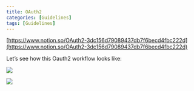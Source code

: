 ```yaml
---
title: OAuth2
categories: [Guidelines]
tags: [Guidelines]
---
```


[https://www.notion.so/OAuth2-3dc156d79089437db7f6becd4fbc222d](https://www.notion.so/OAuth2-3dc156d79089437db7f6becd4fbc222d)


Let’s see how this Oauth2 workflow looks like:


![](https://prod-files-secure.s3.us-west-2.amazonaws.com/9960fb2a-b75e-4bea-a8f9-b00925db1215/3bce41e0-99e8-4ebd-9701-e2bc9cbb79a2/Untitled.png?X-Amz-Algorithm=AWS4-HMAC-SHA256&X-Amz-Content-Sha256=UNSIGNED-PAYLOAD&X-Amz-Credential=ASIAZI2LB466UYD7IM33%2F20250616%2Fus-west-2%2Fs3%2Faws4_request&X-Amz-Date=20250616T202606Z&X-Amz-Expires=3600&X-Amz-Security-Token=IQoJb3JpZ2luX2VjEHwaCXVzLXdlc3QtMiJIMEYCIQC%2FObCwgFwMiKVq8mdfeR4ap2Xk9Ha9sswFmn1Gm921rwIhAPQvU1%2FxGobZa2PVbBRIrnoWNfbtLZNyvP1G9JnmfxphKv8DCGUQABoMNjM3NDIzMTgzODA1Igy0guiiriMU%2FEosN28q3AOXF05%2Bz2bPLxw1epV2iT4MRcQk3T4ACjIK%2Fc3MOOqHN%2BpCCNGAjcwpKCxP5q7EZyuv%2F9e%2B8LI7AL7k4QMBajrmaQYgz8TbtdzFkk13C4dEo48ex%2F9bPGGdqo2SHUzMaQzpgmw8Slhp2DiF9tvE0t7ZvrcsX3e9%2BDeyatwd%2Fiwoxkehvqhr9gep1UH1MmKSuKwvGNaWo%2Fn%2Blb6gzUlnToKPCKk5oJ%2FUKlNzliULNvekubJc9x1MpF%2FWxjVA0IM5mZF%2Fvy1VFoNaz2D%2Fy%2BnlUUSdIeST9sVWqUg%2FB4m5piao%2BuraLDyILbFw31h51OLF3UxHUTP%2FdFE68Hm%2Bz8glFvPdZntK02Y5hq06hh%2BPJxWMT0QTdhLmJAoq9wIinhBJAte2O11zrR2eXGim1eQkpEu10jKoriOu8v%2BrLJM2FNJATFIue%2Fftjff3qD0dhBk1m1upip0%2FL60YnPwTPcxerueWqa4uqfZ7Uj2tqiGWI%2FJFhBUK8WQeVhhzvUdr91lST99FBlntv6JRVfyO4iaqLSBcDIagZRRyqIwmZlWBpLX8sQXKhmMJXap9WmvKVVQ1Mx233%2BKoRJa8WoKc6TvJbUx1TZ6mJ%2B62gKP%2BeeSz0QtE9vRCEBN7xXRV%2FTLEtTCn38HCBjqkAYAigY903DQmqOmxq970BJkx0TCKr6XEREyfgTf63AcP8T1swEjLD9Gal3mXvmbjYGLKr%2BiRh0495ENHZuDFsavdVDPy%2BU5GvZ0mh6%2Bt0JqcMSJi%2BnHGCL1CxwvgomqMlLVysZN%2F%2B7wsVEhPYdOzTscbY3M%2FmeeraxXAJ3uJz8LayFOXOYJHmiFF0UPJYPoEgzWauGVAGPimUjhfFqUVQELsvMsA&X-Amz-Signature=ed5657682da2ae852f3d44ec106f00512089d03cbfe2a6bf8fc2eeef501930e7&X-Amz-SignedHeaders=host&x-amz-checksum-mode=ENABLED&x-id=GetObject)


![](https://prod-files-secure.s3.us-west-2.amazonaws.com/9960fb2a-b75e-4bea-a8f9-b00925db1215/27d32b66-de43-41de-80f7-7edb81d1190f/Untitled.png?X-Amz-Algorithm=AWS4-HMAC-SHA256&X-Amz-Content-Sha256=UNSIGNED-PAYLOAD&X-Amz-Credential=ASIAZI2LB466UYD7IM33%2F20250616%2Fus-west-2%2Fs3%2Faws4_request&X-Amz-Date=20250616T202606Z&X-Amz-Expires=3600&X-Amz-Security-Token=IQoJb3JpZ2luX2VjEHwaCXVzLXdlc3QtMiJIMEYCIQC%2FObCwgFwMiKVq8mdfeR4ap2Xk9Ha9sswFmn1Gm921rwIhAPQvU1%2FxGobZa2PVbBRIrnoWNfbtLZNyvP1G9JnmfxphKv8DCGUQABoMNjM3NDIzMTgzODA1Igy0guiiriMU%2FEosN28q3AOXF05%2Bz2bPLxw1epV2iT4MRcQk3T4ACjIK%2Fc3MOOqHN%2BpCCNGAjcwpKCxP5q7EZyuv%2F9e%2B8LI7AL7k4QMBajrmaQYgz8TbtdzFkk13C4dEo48ex%2F9bPGGdqo2SHUzMaQzpgmw8Slhp2DiF9tvE0t7ZvrcsX3e9%2BDeyatwd%2Fiwoxkehvqhr9gep1UH1MmKSuKwvGNaWo%2Fn%2Blb6gzUlnToKPCKk5oJ%2FUKlNzliULNvekubJc9x1MpF%2FWxjVA0IM5mZF%2Fvy1VFoNaz2D%2Fy%2BnlUUSdIeST9sVWqUg%2FB4m5piao%2BuraLDyILbFw31h51OLF3UxHUTP%2FdFE68Hm%2Bz8glFvPdZntK02Y5hq06hh%2BPJxWMT0QTdhLmJAoq9wIinhBJAte2O11zrR2eXGim1eQkpEu10jKoriOu8v%2BrLJM2FNJATFIue%2Fftjff3qD0dhBk1m1upip0%2FL60YnPwTPcxerueWqa4uqfZ7Uj2tqiGWI%2FJFhBUK8WQeVhhzvUdr91lST99FBlntv6JRVfyO4iaqLSBcDIagZRRyqIwmZlWBpLX8sQXKhmMJXap9WmvKVVQ1Mx233%2BKoRJa8WoKc6TvJbUx1TZ6mJ%2B62gKP%2BeeSz0QtE9vRCEBN7xXRV%2FTLEtTCn38HCBjqkAYAigY903DQmqOmxq970BJkx0TCKr6XEREyfgTf63AcP8T1swEjLD9Gal3mXvmbjYGLKr%2BiRh0495ENHZuDFsavdVDPy%2BU5GvZ0mh6%2Bt0JqcMSJi%2BnHGCL1CxwvgomqMlLVysZN%2F%2B7wsVEhPYdOzTscbY3M%2FmeeraxXAJ3uJz8LayFOXOYJHmiFF0UPJYPoEgzWauGVAGPimUjhfFqUVQELsvMsA&X-Amz-Signature=0d93051cadd28639f3955a4eadc03d659f8ac53c8d5408389fd43e95fa18007c&X-Amz-SignedHeaders=host&x-amz-checksum-mode=ENABLED&x-id=GetObject)

